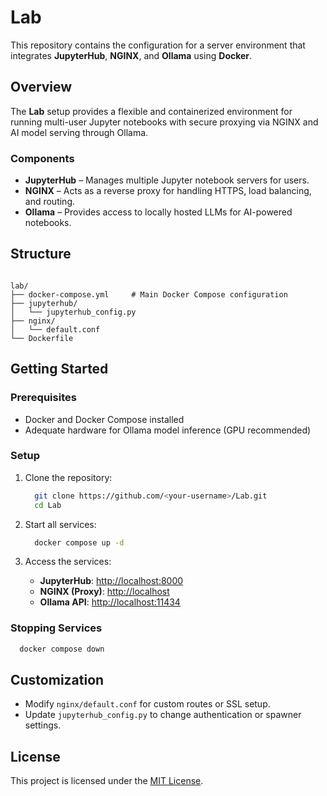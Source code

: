 # Lab

This repository contains the configuration for a server environment that integrates **JupyterHub**, **NGINX**, and **Ollama** using **Docker**.

## Overview

The **Lab** setup provides a flexible and containerized environment for running multi-user Jupyter notebooks with secure proxying via NGINX and AI model serving through Ollama.

### Components

- **JupyterHub** – Manages multiple Jupyter notebook servers for users.
- **NGINX** – Acts as a reverse proxy for handling HTTPS, load balancing, and routing.
- **Ollama** – Provides access to locally hosted LLMs for AI-powered notebooks.

## Structure

```

lab/
├── docker-compose.yml     # Main Docker Compose configuration
├── jupyterhub/
│   └── jupyterhub_config.py
├── nginx/
│   └── default.conf
└── Dockerfile

````

## Getting Started

### Prerequisites

- Docker and Docker Compose installed
- Adequate hardware for Ollama model inference (GPU recommended)

### Setup

1. Clone the repository:
   ```bash
     git clone https://github.com/<your-username>/Lab.git
     cd Lab
   ```

2. Start all services:

   ```bash
     docker compose up -d
   ```

3. Access the services:

   * **JupyterHub**: [http://localhost:8000](http://localhost:8000)
   * **NGINX (Proxy)**: [http://localhost](http://localhost)
   * **Ollama API**: [http://localhost:11434](http://localhost:11434)

### Stopping Services

```bash
  docker compose down
```

## Customization

* Modify `nginx/default.conf` for custom routes or SSL setup.
* Update `jupyterhub_config.py` to change authentication or spawner settings.

## License

This project is licensed under the [MIT License](LICENSE).
